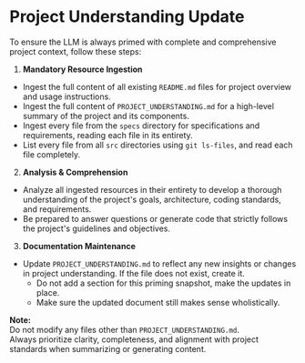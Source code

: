 # Project Understanding Update

To ensure the LLM is always primed with complete and comprehensive project context, follow these steps:

1. **Mandatory Resource Ingestion**

- Ingest the full content of all existing `README.md` files for project overview and usage instructions.
- Ingest the full content of `PROJECT_UNDERSTANDING.md` for a high-level summary of the project and its components.
- Ingest every file from the `specs` directory for specifications and requirements, reading each file in its entirety.
- List every file from all `src` directories using `git ls-files`, and read each file completely.

2. **Analysis & Comprehension**

- Analyze all ingested resources in their entirety to develop a thorough understanding of the project's goals, architecture, coding standards, and requirements.
- Be prepared to answer questions or generate code that strictly follows the project's guidelines and objectives.

3. **Documentation Maintenance**

- Update `PROJECT_UNDERSTANDING.md` to reflect any new insights or changes in project understanding. If the file does not exist, create it.
  - Do not add a section for this priming snapshot, make the updates in place.
  - Make sure the updated document still makes sense wholistically.

**Note:**  
Do not modify any files other than `PROJECT_UNDERSTANDING.md`.  
Always prioritize clarity, completeness, and alignment with project standards when summarizing or generating content.
